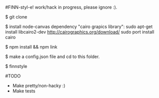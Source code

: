 #FINN-styl-e! work/hack in progress, please ignore :).
  
  $ git clone
  
  $ install node-canvas dependency "cairo grapics library": 
    sudo apt-get install libcairo2-dev http://cairographics.org/download/
    sudo port install cairo

  $ npm install && npm link
  
  $ make a config.json file and cd to this folder.

  $ finnstyle
  
  
#TODO
  - Make pretty/non-hacky :)
  - Make tests